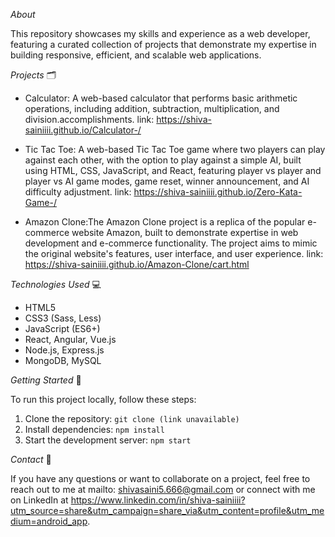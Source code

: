 _About_

This repository showcases my skills and experience as a web developer, featuring a curated collection of projects that demonstrate my expertise in building responsive, efficient, and scalable web applications.

_Projects_
🗂️

- Calculator: A web-based calculator that performs basic arithmetic operations, including addition, subtraction, multiplication, and division.accomplishments.
  link: https://shiva-sainiiii.github.io/Calculator-/
  
- Tic Tac Toe: 
A web-based Tic Tac Toe game where two players can play against each other, with the option to play against a simple AI, built using HTML, CSS, JavaScript, and React, featuring player vs player and player vs AI game modes, game reset, winner announcement, and AI difficulty adjustment.
  link: https://shiva-sainiiii.github.io/Zero-Kata-Game-/
  
- Amazon Clone:The Amazon Clone project is a replica of the popular e-commerce website Amazon, built to demonstrate expertise in web development and e-commerce functionality. The project aims to mimic the original website's features, user interface, and user experience.
  link: https://shiva-sainiiii.github.io/Amazon-Clone/cart.html
  

_Technologies Used_
💻

- HTML5
- CSS3 (Sass, Less)
- JavaScript (ES6+)
- React, Angular, Vue.js
- Node.js, Express.js
- MongoDB, MySQL

_Getting Started_
🔧

To run this project locally, follow these steps:

1. Clone the repository: `git clone (link unavailable)`
2. Install dependencies: `npm install`
3. Start the development server: `npm start`

_Contact_
📲

If you have any questions or want to collaborate on a project, feel free to reach out to me at mailto: shivasaini5.666@gmail.com or connect with me on LinkedIn at https://www.linkedin.com/in/shiva-sainiiii?utm_source=share&utm_campaign=share_via&utm_content=profile&utm_medium=android_app.


